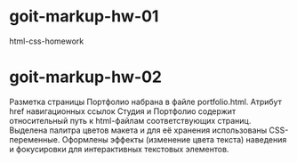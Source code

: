 # goit-markup-hw-01
html-css-homework

# goit-markup-hw-02
Разметка страницы Портфолио набрана в файле portfolio.html. Атрибут href навигационных ссылок Студия и Портфолио содержит относительный путь к html-файлам соответствующих страниц. Выделена палитра цветов макета и для её хранения использованы CSS-переменные. Оформлены эффекты (изменение цвета текста) наведения и фокусировки для интерактивных текстовых элементов.
